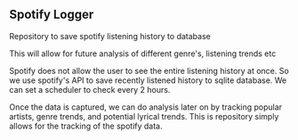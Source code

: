 ## Spotify Logger  

Repository to save spotify listening history to database 

This will allow for future analysis of different genre's, listening trends etc 


Spotify does not allow the user to see the entire listening history at once. 
So we use spotify's API to save recently listened history to sqlite database. We can set a scheduler to check every 2 hours. 

Once the data is captured, we can do analysis later on by tracking popular artists, genre trends, and potential lyrical trends. 
This is repository simply allows for the tracking of the spotify data. 

